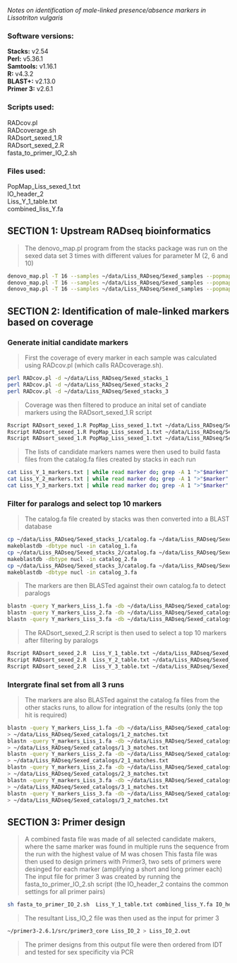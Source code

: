 _Notes on identification of male-linked presence/absence markers in Lissotriton vulgaris_

### Software versions: ###

**Stacks:** v2.54  
**Perl:** v5.36.1  
**Samtools:** v1.16.1  
**R:** v4.3.2  
**BLAST+:** v2.13.0  
**Primer 3:** v2.6.1  

### Scripts used: ###

RADcov.pl  
RADcoverage.sh  
RADsort_sexed_1.R  
RADsort_sexed_2.R  
fasta_to_primer_IO_2.sh 

### Files used: ###

PopMap_Liss_sexed_1.txt  
IO_header_2  
Liss_Y_1_table.txt   
combined_liss_Y.fa  

SECTION 1: Upstream RADseq bioinformatics
-----------------------------------------
> The denovo_map.pl program from the stacks package was run on the sexed data set 3 times with different values for parameter M (2, 6 and 10)

```sh
denovo_map.pl -T 16 --samples ~/data/Liss_RADseq/Sexed_samples --popmap PopMap_Liss_sexed_1.txt -o ~/data/Liss_RADseq/Sexed_stacks_1 -M 2 --paired
denovo_map.pl -T 16 --samples ~/data/Liss_RADseq/Sexed_samples --popmap PopMap_Liss_sexed_1.txt -o ~/data/Liss_RADseq/Sexed_stacks_2 -M 6 --paired
denovo_map.pl -T 16 --samples ~/data/Liss_RADseq/Sexed_samples --popmap PopMap_Liss_sexed_1.txt -o ~/data/Liss_RADseq/Sexed_stacks_3 -M 10 --paired
```

SECTION 2: Identification of male-linked markers based on coverage
------------------------------------------------------------------

### Generate initial candidate markers ###

> First the coverage of every marker in each sample was calculated using RADcov.pl (which calls RADcoverage.sh).

```sh
perl RADcov.pl -d ~/data/Liss_RADseq/Sexed_stacks_1
perl RADcov.pl -d ~/data/Liss_RADseq/Sexed_stacks_2
perl RADcov.pl -d ~/data/Liss_RADseq/Sexed_stacks_3
```
> Coverage was then filtered to produce an inital set of candiate markers using the RADsort_sexed_1.R script

```sh
Rscript RADsort_sexed_1.R PopMap_Liss_sexed_1.txt ~/data/Liss_RADseq/Sexed_stacks_1/Coverage Liss_Y_1 
Rscript RADsort_sexed_1.R PopMap_Liss_sexed_1.txt ~/data/Liss_RADseq/Sexed_stacks_2/Coverage Liss_Y_2 
Rscript RADsort_sexed_1.R PopMap_Liss_sexed_1.txt ~/data/Liss_RADseq/Sexed_stacks_3/Coverage Liss_Y_3 
```

> The lists of candidate markers names were then used to build fasta files from the catalog.fa files created by stacks in each run

 ```sh
cat Liss_Y_1_markers.txt | while read marker do; grep -A 1 ">"$marker" " ~/data/Liss_RADseq/Sexed_stacks_1/catalog.fa; done > Y_markers_Liss_1.fa
cat Liss_Y_2_markers.txt | while read marker do; grep -A 1 ">"$marker" " ~/data/Liss_RADseq/Sexed_stacks_2/catalog.fa; done > Y_markers_Liss_2.fa
cat Liss_Y_3_markers.txt | while read marker do; grep -A 1 ">"$marker" " ~/data/Liss_RADseq/Sexed_stacks_3/catalog.fa; done > Y_markers_Liss_3.fa
```
### Filter for paralogs and select top 10 markers ###

> The catalog.fa file created by stacks was then converted into a BLAST database

 ```sh
cp ~/data/Liss_RADseq/Sexed_stacks_1/catalog.fa ~/data/Liss_RADseq/Sexed_catalogs/catalog_1/catalog_1.fa
makeblastdb -dbtype nucl -in catalog_1.fa
cp ~/data/Liss_RADseq/Sexed_stacks_2/catalog.fa ~/data/Liss_RADseq/Sexed_catalogs/catalog_2/catalog_2.fa
makeblastdb -dbtype nucl -in catalog_2.fa
cp ~/data/Liss_RADseq/Sexed_stacks_3/catalog.fa ~/data/Liss_RADseq/Sexed_catalogs/catalog_3/catalog_3.fa
makeblastdb -dbtype nucl -in catalog_3.fa
```

> The markers are then BLASTed against their own catalog.fa to detect paralogs

```sh
blastn -query Y_markers_Liss_1.fa -db ~/data/Liss_RADseq/Sexed_catalogs/catalog_1/catalog_1.fa -outfmt 6 -perc_identity 80 -qcov_hsp_perc 25 > ~/data/Liss_RADseq/Sexed_catalogs/1_1_matches.txt
blastn -query Y_markers_Liss_2.fa -db ~/data/Liss_RADseq/Sexed_catalogs/catalog_2/catalog_2.fa -outfmt 6 -perc_identity 80 -qcov_hsp_perc 25 > ~/data/Liss_RADseq/Sexed_catalogs/2_2_matches.txt
blastn -query Y_markers_Liss_3.fa -db ~/data/Liss_RADseq/Sexed_catalogs/catalog_3/catalog_3.fa -outfmt 6 -perc_identity 80 -qcov_hsp_perc 25 > ~/data/Liss_RADseq/Sexed_catalogs/3_3_matches.txt
```

> The RADsort_sexed_2.R script is then used to select a top 10 markers after filtering by paralogs

```sh
Rscript RADsort_sexed_2.R  Liss_Y_1_table.txt ~/data/Liss_RADseq/Sexed_catalogs/1_1_matches.txt Liss_Y_1_final
Rscript RADsort_sexed_2.R  Liss_Y_2_table.txt ~/data/Liss_RADseq/Sexed_catalogs/2_2_matches.txt Liss_Y_2_final
Rscript RADsort_sexed_2.R  Liss_Y_3_table.txt ~/data/Liss_RADseq/Sexed_catalogs/3_3_matches.txt Liss_Y_3_final
```
### Intergrate final set from all 3 runs ###

> The markers are also BLASTed against the catalog.fa files from the other stacks runs, to allow for integration of the results (only the top hit is required)

```sh
blastn -query Y_markers_Liss_1.fa -db ~/data/Liss_RADseq/Sexed_catalogs/catalog_2/catalog_2.fa -outfmt 6 -perc_identity 90 -qcov_hsp_perc 50 | sort -k1,1 -u 
> ~/data/Liss_RADseq/Sexed_catalogs/1_2_matches.txt
blastn -query Y_markers_Liss_1.fa -db ~/data/Liss_RADseq/Sexed_catalogs/catalog_3/catalog_3.fa -outfmt 6 -perc_identity 90 -qcov_hsp_perc 50 | sort -k1,1 -u
> ~/data/Liss_RADseq/Sexed_catalogs/1_3_matches.txt
blastn -query Y_markers_Liss_2.fa -db ~/data/Liss_RADseq/Sexed_catalogs/catalog_1/catalog_1.fa -outfmt 6 -perc_identity 90 -qcov_hsp_perc 50 | sort -k1,1 -u 
> ~/data/Liss_RADseq/Sexed_catalogs/2_1_matches.txt
blastn -query Y_markers_Liss_2.fa -db ~/data/Liss_RADseq/Sexed_catalogs/catalog_3/catalog_3.fa -outfmt 6 -perc_identity 90 -qcov_hsp_perc 50 | sort -k1,1 -u 
> ~/data/Liss_RADseq/Sexed_catalogs/2_3_matches.txt
blastn -query Y_markers_Liss_3.fa -db ~/data/Liss_RADseq/Sexed_catalogs/catalog_1/catalog_1.fa -outfmt 6 -perc_identity 90 -qcov_hsp_perc 50 | sort -k1,1 -u 
> ~/data/Liss_RADseq/Sexed_catalogs/3_1_matches.txt
blastn -query Y_markers_Liss_3.fa -db ~/data/Liss_RADseq/Sexed_catalogs/catalog_2/catalog_2.fa -outfmt 6 -perc_identity 90 -qcov_hsp_perc 50 | sort -k1,1 -u 
> ~/data/Liss_RADseq/Sexed_catalogs/3_2_matches.txt
```

SECTION 3: Primer design
------------------------
> A combined fasta file was made of all selected candidate makers, where the same marker was found in multiple runs the sequence from the run with the highest value of M was chosen
> This fasta file was then used to design primers with Primer3, two sets of primers were desinged for each marker (amplifying a short and long primer each)
> The input file for primer 3 was created by running the fasta_to_primer_IO_2.sh script (the IO_header_2 contains the common settings for all primer pairs)

```sh
sh fasta_to_primer_IO_2.sh  Liss_Y_1_table.txt combined_liss_Y.fa IO_header_2 Liss_IO_2
```
> The resultant Liss_IO_2 file was then used as the input for primer 3

```sh  
~/primer3-2.6.1/src/primer3_core Liss_IO_2 > Liss_IO_2.out
```
> The primer designs from this output file were then ordered from IDT and tested for sex specificity via PCR

